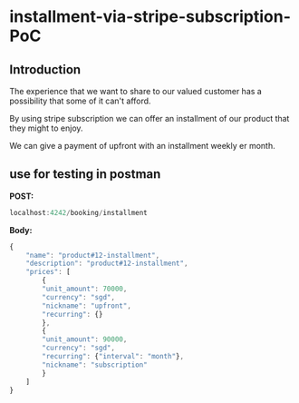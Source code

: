 # installment-via-stripe-subscription-PoC

## Introduction
The experience that we want to share to our valued customer has a possibility that some of it can't afford.

By using stripe subscription we can offer an installment of our product that they might to enjoy.

We can give a payment of upfront with an installment weekly er month.

## use for testing in postman

**POST:**
```javascript
localhost:4242/booking/installment
```
**Body:**
```javascript
{
    "name": "product#12-installment",
    "description": "product#12-installment",
    "prices": [
        {
        "unit_amount": 70000,
        "currency": "sgd",
        "nickname": "upfront",
        "recurring": {}
        },
        {
        "unit_amount": 90000,
        "currency": "sgd",
        "recurring": {"interval": "month"},
        "nickname": "subscription"
        }
    ]
}
```